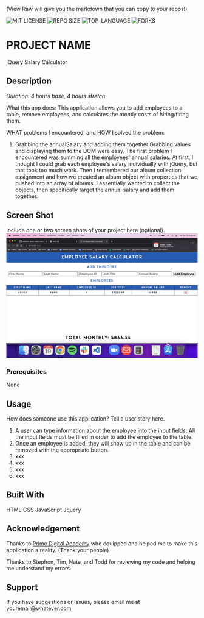 (View Raw will give you the markdown that you can copy to your repos!)


![MIT LICENSE](https://img.shields.io/github/license/scottbromander/the_marketplace.svg?style=flat-square)
![REPO SIZE](https://img.shields.io/github/repo-size/scottbromander/the_marketplace.svg?style=flat-square)
![TOP_LANGUAGE](https://img.shields.io/github/languages/top/scottbromander/the_marketplace.svg?style=flat-square)
![FORKS](https://img.shields.io/github/forks/scottbromander/the_marketplace.svg?style=social)

# PROJECT NAME
jQuery Salary Calculator

## Description

_Duration: 4 hours base, 4 hours stretch_

What this app does:
This application allows you to add employees to a table, remove employees, and calculates the montly costs of hiring/firing them.

WHAT problems I encountered, and HOW I solved the problem:

1. Grabbing the annualSalary and adding them together
Grabbing values and displaying them to the DOM were easy. The first problem I encountered was summing all the employees' annual salaries. At first, I thought I could grab each employee's salary individually with jQuery, but that took too much work. Then I remembered our album collection assignment and how we created an album object with properties that we pushed into an array of albums. I essentially wanted to collect the objects, then specifically target the annual salary and add them together. 

## Screen Shot

Include one or two screen shots of your project here (optional).
![Alt text](/example.png?raw=true "example.png")

### Prerequisites

None

## Usage
How does someone use this application? Tell a user story here.

1. A user can type information about the employee into the input fields. All the input fields must be filled in order to add the employee to the table.
2. Once an employee is added, they will show up in the table and can be removed with the appropriate button.
3. xxx
4. xxx
5. xxx
6. xxx


## Built With

HTML CSS JavaScript Jquery

## Acknowledgement
Thanks to [Prime Digital Academy](www.primeacademy.io) who equipped and helped me to make this application a reality. (Thank your people)

Thanks to Stephon, Tim, Nate, and Todd for reviewing my code and helping me understand my errors.

## Support
If you have suggestions or issues, please email me at [youremail@whatever.com](www.google.com)